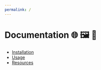 ```yaml
---
permalink: /
---
```

# Documentation 🌐 🖼 🐍

- [Installation](installation.md)
- [Usage](usage.md)
- [Resources](resources.md)
